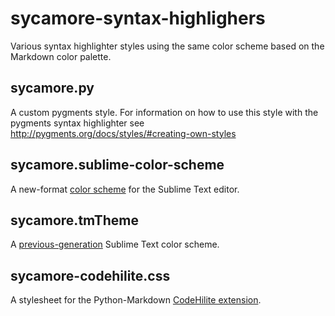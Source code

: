# sycamore-syntax-highlighers
Various syntax highlighter styles using the same color scheme based on the Markdown color palette.

## sycamore.py
A custom pygments style. For information on how to use this style with the pygments syntax highlighter see http://pygments.org/docs/styles/#creating-own-styles

## sycamore.sublime-color-scheme
A new-format [color scheme](https://www.sublimetext.com/docs/3/color_schemes.html) for the Sublime Text editor.

## sycamore.tmTheme
A [previous-generation](https://www.sublimetext.com/docs/3/color_schemes_tmtheme.html) Sublime Text color scheme.

## sycamore-codehilite.css
A stylesheet for the Python-Markdown [CodeHilite extension](https://python-markdown.github.io/extensions/code_hilite/).
